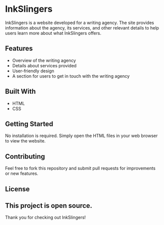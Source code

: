 # InkSlingers

InkSlingers is a website developed for a writing agency. The site provides information about the agency, its services, and other relevant details to help users learn more about what InkSlingers offers.

## Features

- Overview of the writing agency
- Details about services provided
- User-friendly design
- A section for users to get in touch with the writing agency

## Built With

- HTML
- CSS

## Getting Started

No installation is required. Simply open the HTML files in your web browser to view the website.

## Contributing

Feel free to fork this repository and submit pull requests for improvements or new features.

## License

This project is open source.
---

Thank you for checking out InkSlingers!
